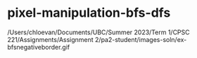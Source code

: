 # pixel-manipulation-bfs-dfs
/Users/chloevan/Documents/UBC/Summer 2023/Term 1/CPSC 221/Assignments/Assignment 2/pa2-student/images-soln/ex-bfsnegativeborder.gif
